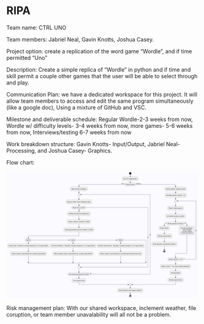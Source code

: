 
# RIPA

Team name: CTRL UNO

Team members: Jabriel Neal, Gavin Knotts, Joshua Casey.

Project option: create a replication of the word game “Wordle”, and if time permitted “Uno”

Description: Create a simple replica of “Wordle” in python and if time and skill permit a couple other games that the user will be able to select through and play.

Communication Plan: we have a dedicated workspace for this project. It will allow team members to access and edit the same program simultaneously (like a google doc), Using a mixture of GitHub and VSC.

Milestone and deliverable schedule: Regular Wordle-2-3 weeks from now, Wordle w/ difficulty levels- 3-4 weeks from now, more games- 5-6 weeks from now, Interviews/testing 6-7 weeks from now

Work breakdown structure: Gavin Knotts- Input/Output, Jabriel Neal- Processing, and Joshua Casey- Graphics.

Flow chart:


![Game Flowchart](GameFlowchart.png)

Risk management plan: With our shared workspace, inclement weather, file coruption, or team member unavalability will all not be a problem.
